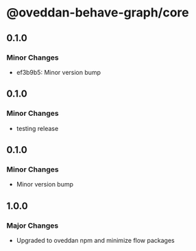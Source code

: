 # @oveddan-behave-graph/core

## 0.1.0

### Minor Changes

- ef3b9b5: Minor version bump

## 0.1.0

### Minor Changes

- testing release

## 0.1.0

### Minor Changes

- Minor version bump

## 1.0.0

### Major Changes

- Upgraded to oveddan npm and minimize flow packages
